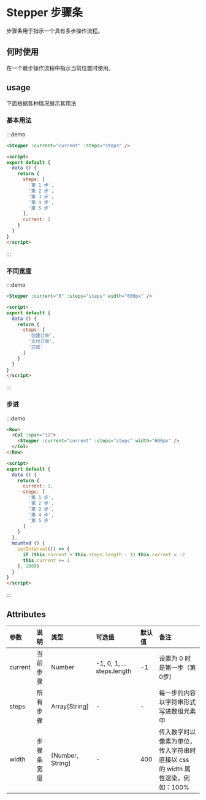 # Stepper 步骤条
步骤条用于指示一个具有多步操作流程。

## 何时使用
在一个踱步操作流程中指示当前位置时使用。

## usage
下面根据各种情况展示其用法

### 基本用法
:::demo
```html
<Stepper :current="current" :steps="steps" />

<script>
export default {
  data () {
    return {
      steps: [
        '第 1 步',
        '第 2 步',
        '第 3 步',
        '第 4 步',
        '第 5 步'
      ],
      current: 2
    }
  }
}
</script>
```
:::

### 不同宽度
:::demo
```html
<Stepper :current="0" :steps="steps" width="600px" />

<script>
export default {
  data () {
    return {
      steps: [
        '创建订单',
        '支付订单',
        '完成'
      ]
    }
  }
}
</script>
```
:::

### 步进
:::demo
```html
<Row>
  <Col :span="12">
    <Stepper :current="current" :steps="steps" width="600px" />
  </Col>
</Row>

<script>
export default {
  data () {
    return {
      current: 1,
      steps: [
        '第 1 步',
        '第 2 步',
        '第 3 步',
        '第 4 步',
        '第 5 步'
      ]
    }
  },
  mounted () {
    setInterval(() => {
      if (this.current > this.steps.length - 1) this.current = -2
      this.current += 1
    }, 1000)
  }
}
</script>
```
:::

## Attributes
| 参数 | 说明 | 类型 | 可选值 | 默认值 | 备注 |
| :----- | :----- | :----- | :----- | :----- | :----- |
| current | 当前步骤 | Number | -1, 0, 1, ... steps.length | -1 | 设置为 0 时是第一步（第0步） |
| steps | 所有步骤 | Array[String] | - | - | 每一步的内容以字符串形式写进数组元素中 |
| width | 步骤条宽度 | [Number, String] | - | 400 | 传入数字时以像素为单位，传入字符串时直接以 css 的 width 属性渲染，例如：100% |